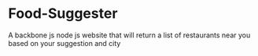 # Food-Suggester
A backbone js node js website that will return a list of restaurants near you based on your suggestion and city
